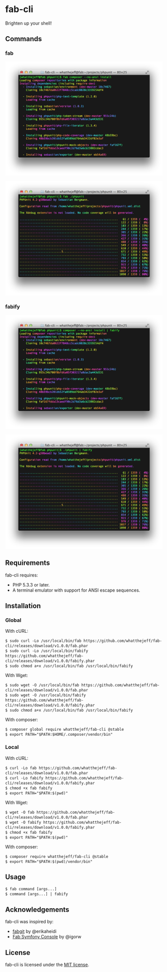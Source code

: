 fab-cli
=======

Brighten up your shell!

## Commands

### fab

![fab composer example](docs/images/fab-composer.png)

![fab PHPUnit example](docs/images/fab-phpunit.png)

### fabify

![fabify composer example](docs/images/fabify-composer.png)

![fabify PHPUnit example](docs/images/fabify-phpunit.png)

## Requirements

fab-cli requires:

 * PHP 5.3.3 or later.
 * A terminal emulator with support for ANSI escape sequences.

## Installation

### Global

With cURL:

    $ sudo curl -Lo /usr/local/bin/fab https://github.com/whatthejeff/fab-cli/releases/download/v1.0.0/fab.phar
    $ sudo curl -Lo /usr/local/bin/fabify https://github.com/whatthejeff/fab-cli/releases/download/v1.0.0/fabify.phar
    $ sudo chmod a+x /usr/local/bin/fab /usr/local/bin/fabify

With Wget:

    $ sudo wget -O /usr/local/bin/fab https://github.com/whatthejeff/fab-cli/releases/download/v1.0.0/fab.phar
    $ sudo wget -O /usr/local/bin/fabify https://github.com/whatthejeff/fab-cli/releases/download/v1.0.0/fabify.phar
    $ sudo chmod a+x /usr/local/bin/fab /usr/local/bin/fabify

With composer:

    $ composer global require whatthejeff/fab-cli @stable
    $ export PATH="$PATH:$HOME/.composer/vendor/bin"

### Local

With cURL:

    $ curl -Lo fab https://github.com/whatthejeff/fab-cli/releases/download/v1.0.0/fab.phar
    $ curl -Lo fabify https://github.com/whatthejeff/fab-cli/releases/download/v1.0.0/fabify.phar
    $ chmod +x fab fabify
    $ export PATH="$PATH:$(pwd)"

With Wget:

    $ wget -O fab https://github.com/whatthejeff/fab-cli/releases/download/v1.0.0/fab.phar
    $ wget -O fabify https://github.com/whatthejeff/fab-cli/releases/download/v1.0.0/fabify.phar
    $ chmod +x fab fabify
    $ export PATH="$PATH:$(pwd)"

With composer:

    $ composer require whatthejeff/fab-cli @stable
    $ export PATH="$PATH:$(pwd)/vendor/bin"

## Usage

    $ fab command [args...]
    $ command [args...] | fabify

## Acknowledgements

fab-cli was inspired by:

 * [fabgit](https://github.com/erikaheidi/fabgit) by @erikaheidi
 * [Fab Symfony Console](https://github.com/igorw/fab-symfony-console) by @igorw

## License

fab-cli is licensed under the [MIT license](LICENSE).
